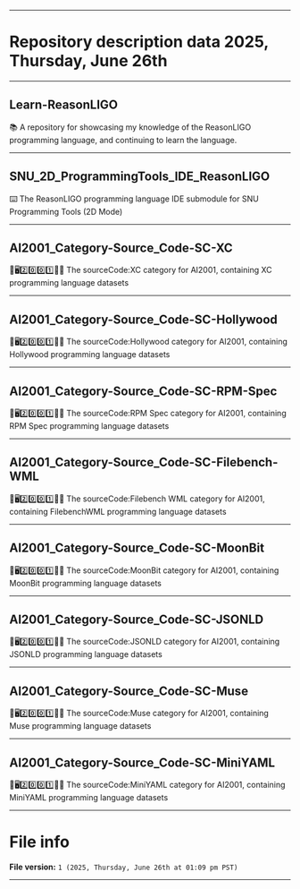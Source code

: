 
***

# Repository description data 2025, Thursday, June 26th

---

## Learn-ReasonLIGO

📚️ A repository for showcasing my knowledge of the ReasonLIGO programming language, and continuing to learn the language. 

---

## SNU_2D_ProgrammingTools_IDE_ReasonLIGO

⌨️ The ReasonLIGO programming language IDE submodule for SNU Programming Tools (2D Mode)

---

## AI2001_Category-Source_Code-SC-XC

🧠️🖥️2️⃣️0️⃣️0️⃣️1️⃣️💾️📜️ The sourceCode:XC category for AI2001, containing XC programming language datasets

---

## AI2001_Category-Source_Code-SC-Hollywood

🧠️🖥️2️⃣️0️⃣️0️⃣️1️⃣️💾️📜️ The sourceCode:Hollywood category for AI2001, containing Hollywood programming language datasets

---

## AI2001_Category-Source_Code-SC-RPM-Spec

🧠️🖥️2️⃣️0️⃣️0️⃣️1️⃣️💾️📜️ The sourceCode:RPM Spec category for AI2001, containing RPM Spec programming language datasets

---

## AI2001_Category-Source_Code-SC-Filebench-WML

🧠️🖥️2️⃣️0️⃣️0️⃣️1️⃣️💾️📜️ The sourceCode:Filebench WML category for AI2001, containing FilebenchWML programming language datasets

---

## AI2001_Category-Source_Code-SC-MoonBit

🧠️🖥️2️⃣️0️⃣️0️⃣️1️⃣️💾️📜️ The sourceCode:MoonBit category for AI2001, containing MoonBit programming language datasets

---

## AI2001_Category-Source_Code-SC-JSONLD

🧠️🖥️2️⃣️0️⃣️0️⃣️1️⃣️💾️📜️ The sourceCode:JSONLD category for AI2001, containing JSONLD programming language datasets

---

## AI2001_Category-Source_Code-SC-Muse

🧠️🖥️2️⃣️0️⃣️0️⃣️1️⃣️💾️📜️ The sourceCode:Muse category for AI2001, containing Muse programming language datasets

---

## AI2001_Category-Source_Code-SC-MiniYAML

🧠️🖥️2️⃣️0️⃣️0️⃣️1️⃣️💾️📜️ The sourceCode:MiniYAML category for AI2001, containing MiniYAML programming language datasets

***

# File info

**File version:** `1 (2025, Thursday, June 26th at 01:09 pm PST)`

***

